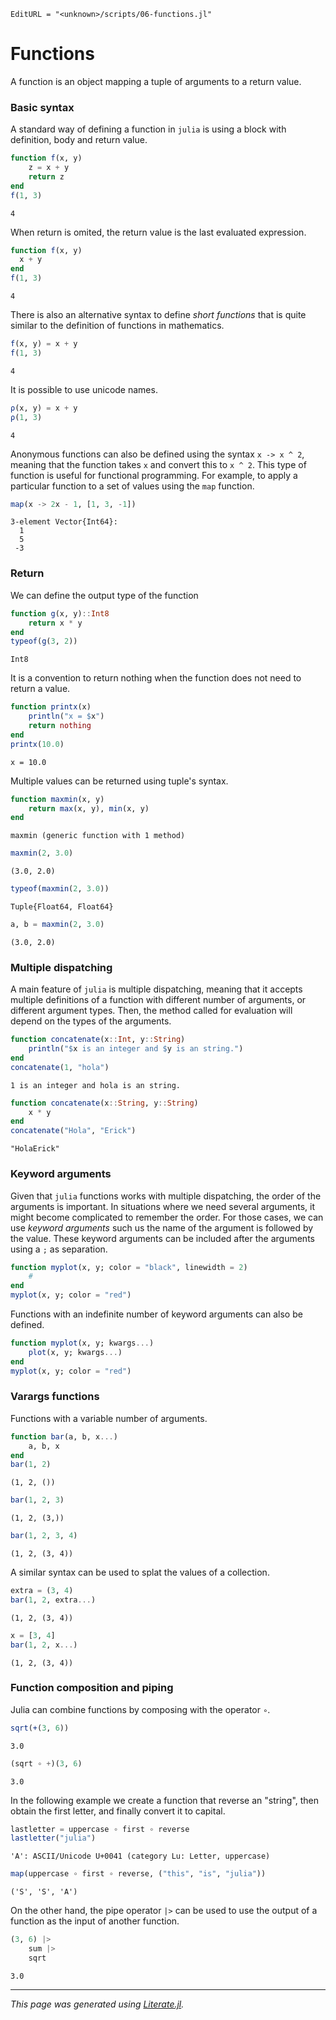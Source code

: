 ```@meta
EditURL = "<unknown>/scripts/06-functions.jl"
```

# Functions

A function is an object mapping a tuple of arguments to a return value.

### Basic syntax

A standard way of defining a function in `julia` is using a block with definition, body
and return value.

````julia
function f(x, y)
    z = x + y
    return z
end
f(1, 3)
````

````
4
````

When return is omited, the return value is the last evaluated expression.

````julia
function f(x, y)
  x + y
end
f(1, 3)
````

````
4
````

There is also an alternative syntax to define *short functions* that is quite similar to
the definition of functions in mathematics.

````julia
f(x, y) = x + y
f(1, 3)
````

````
4
````

It is possible to use unicode names.

````julia
ρ(x, y) = x + y
ρ(1, 3)
````

````
4
````

Anonymous functions can also be defined using the syntax `x -> x ^ 2`, meaning that the
function takes `x` and convert this to `x ^ 2`. This type of function is useful for
functional programming. For example, to apply a particular function to a set of values
using the `map` function.

````julia
map(x -> 2x - 1, [1, 3, -1])
````

````
3-element Vector{Int64}:
  1
  5
 -3
````

### Return

We can define the output type of the function

````julia
function g(x, y)::Int8
    return x * y
end
typeof(g(3, 2))
````

````
Int8
````

It is a convention to return nothing when the function does not need to return a value.

````julia
function printx(x)
    println("x = $x")
    return nothing
end
printx(10.0)
````

````
x = 10.0

````

Multiple values can be returned using tuple's syntax.

````julia
function maxmin(x, y)
    return max(x, y), min(x, y)
end
````

````
maxmin (generic function with 1 method)
````

````julia
maxmin(2, 3.0)
````

````
(3.0, 2.0)
````

````julia
typeof(maxmin(2, 3.0))
````

````
Tuple{Float64, Float64}
````

````julia
a, b = maxmin(2, 3.0)
````

````
(3.0, 2.0)
````

### Multiple dispatching

A main feature of `julia` is multiple dispatching, meaning that it accepts multiple
definitions of a function with different number of arguments, or different argument
types. Then, the method called for evaluation will depend on the types of the arguments.

````julia
function concatenate(x::Int, y::String)
    println("$x is an integer and $y is an string.")
end
concatenate(1, "hola")
````

````
1 is an integer and hola is an string.

````

````julia
function concatenate(x::String, y::String)
    x * y
end
concatenate("Hola", "Erick")
````

````
"HolaErick"
````

### Keyword arguments

Given that `julia` functions works with multiple dispatching, the order of the arguments
is important. In situations where we need several arguments, it might become complicated
to remember the order. For those cases, we can use *keyword arguments* such us the name
of the argument is followed by the value. These keyword arguments can be included after
the arguments using a `;` as separation.

```julia
function myplot(x, y; color = "black", linewidth = 2)
    #
end
myplot(x, y; color = "red")
```

Functions with an indefinite number of keyword arguments can also be defined.

```julia
function myplot(x, y; kwargs...)
    plot(x, y; kwargs...)
end
myplot(x, y; color = "red")
```

### Varargs functions

Functions with a variable number of arguments.

````julia
function bar(a, b, x...)
    a, b, x
end
bar(1, 2)
````

````
(1, 2, ())
````

````julia
bar(1, 2, 3)
````

````
(1, 2, (3,))
````

````julia
bar(1, 2, 3, 4)
````

````
(1, 2, (3, 4))
````

A similar syntax can be used to splat the values of a collection.

````julia
extra = (3, 4)
bar(1, 2, extra...)
````

````
(1, 2, (3, 4))
````

````julia
x = [3, 4]
bar(1, 2, x...)
````

````
(1, 2, (3, 4))
````

### Function composition and piping

Julia can combine functions by composing with the operator `∘`.

````julia
sqrt(+(3, 6))
````

````
3.0
````

````julia
(sqrt ∘ +)(3, 6)
````

````
3.0
````

In the following example we create a function that reverse an "string", then obtain the
first letter, and finally convert it to capital.

````julia
lastletter = uppercase ∘ first ∘ reverse
lastletter("julia")
````

````
'A': ASCII/Unicode U+0041 (category Lu: Letter, uppercase)
````

````julia
map(uppercase ∘ first ∘ reverse, ("this", "is", "julia"))
````

````
('S', 'S', 'A')
````

On the other hand, the pipe operator `|>` can be used to use the output of a function as
the input of another function.

````julia
(3, 6) |>
    sum |>
    sqrt
````

````
3.0
````

---

*This page was generated using [Literate.jl](https://github.com/fredrikekre/Literate.jl).*

